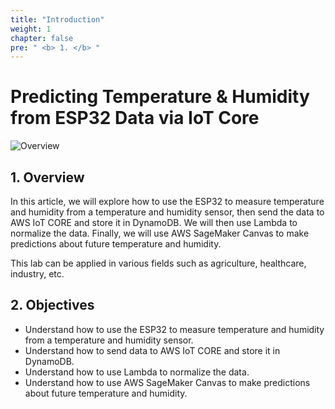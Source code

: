 ```yaml
---
title: "Introduction"
weight: 1
chapter: false
pre: " <b> 1. </b> "
---
```


# Predicting Temperature & Humidity from ESP32 Data via IoT Core

![Overview](/fcj-ss2-workshop-003/images/00.png)

## 1. Overview

In this article, we will explore how to use the ESP32 to measure temperature and humidity from a temperature and humidity sensor, then send the data to AWS IoT CORE and store it in DynamoDB. We will then use Lambda to normalize the data. Finally, we will use AWS SageMaker Canvas to make predictions about future temperature and humidity.

This lab can be applied in various fields such as agriculture, healthcare, industry, etc.

## 2. Objectives
- Understand how to use the ESP32 to measure temperature and humidity from a temperature and humidity sensor.
- Understand how to send data to AWS IoT CORE and store it in DynamoDB.
- Understand how to use Lambda to normalize the data.
- Understand how to use AWS SageMaker Canvas to make predictions about future temperature and humidity.

